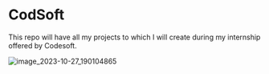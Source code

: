 # CodSoft
This repo will have all my projects to which I will create during my internship offered by Codesoft.




![image_2023-10-27_190104865](https://github.com/Arnab-Biswas-1/CodSoft/assets/63115683/01fd4c4c-2894-4d9a-ac44-02aea2c5031e)
